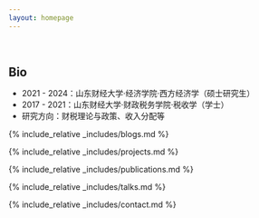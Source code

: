```yaml
---
layout: homepage
---
```


<h1 id="about-me"></h1>

<h2 style="margin: 60px 0px 10px;">Bio</h2>


- 2021 - 2024：山东财经大学·经济学院·西方经济学（硕士研究生）
- 2017 - 2021：山东财经大学·财政税务学院·税收学（学士）
- 研究方向：财税理论与政策、收入分配等


{% include_relative _includes/blogs.md %}

{% include_relative _includes/projects.md %}

{% include_relative _includes/publications.md %}

<!-- {% include_relative _includes/teaching.md %} -->

{% include_relative _includes/talks.md %}

<!-- {% include_relative _includes/services.md %} -->

{% include_relative _includes/contact.md %}
